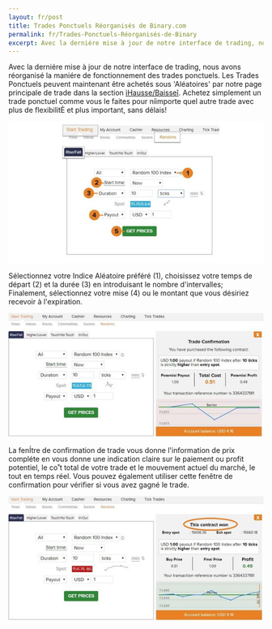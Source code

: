 ```yaml
---
layout: fr/post
title: Trades Ponctuels Réorganisés de Binary.com
permalink: fr/Trades-Ponctuels-Réorganisés-de-Binary
excerpt: Avec la derniére mise à jour de notre interface de trading, nous avons réorganisé la maniére de fonctionnement des trades ponctuels. Les Trades Ponctuels peuvent maintenant être achetés sous ìAléatoiresî par notre page principale de trade dans la section ìHausse/Baisseî.
---
```


Avec la derniére mise à jour de notre interface de trading, nous avons réorganisé la maniére de fonctionnement des trades ponctuels. Les Trades Ponctuels peuvent maintenant être achetés sous 'Aléatoires' par notre page principale de trade dans la section [ìHausse/Baisseî](https://www.binary.com/c/trade.cgi?market=random&time=10t&form_name=risefall&expiry_type=duration&amount_type=payout&H=S0P&currency=USD&underlying_symbol=R_100&amount=100&date_start=now&type=FLASHU&l=FR&lid=&utm_medium=social&utm_source=blog&utm_content=whatsnew). Achetez simplement un trade ponctuel comme vous le faites pour níimporte quel autre trade avec plus de flexibilitÈ et plus important, sans délais!

[![](post_images/4735165_orig.jpg)](https://www.binary.com/c/trade.cgi?market=random&time=10t&form_name=risefall&expiry_type=duration&amount_type=payout&H=S0P&currency=USD&underlying_symbol=R_100&amount=100&date_start=now&type=FLASHU&l=FR&lid=&utm_medium=social&utm_source=blog&utm_content=whatsnew)

Sélectionnez votre Indice Aléatoire préféré (1), choisissez votre temps de départ (2) et la durée (3) en introduisant le nombre d'intervalles; Finalement, sélectionnez votre mise (4) ou le montant que vous désiriez recevoir  à l'expiration.

[![](post_images/3949173_orig.jpg)](https://www.binary.com/c/trade.cgi?market=random&time=10t&form_name=risefall&expiry_type=duration&amount_type=payout&H=S0P&currency=USD&underlying_symbol=R_100&amount=100&date_start=now&type=FLASHU&l=FR&lid=&utm_medium=social&utm_source=blog&utm_content=whatsnew)

La fenÍtre de confirmation de trade vous donne l'information de prix compléte en vous donne une indication claire sur le paiement ou profit potentiel, le co˚t total de votre trade et le mouvement actuel du marché, le tout en temps réel. Vous pouvez également utiliser cette fenêtre de confirmation pour vérifier si vous avez gagné le trade.

[![](post_images/7232046_orig.jpg)](https://www.binary.com/c/trade.cgi?market=random&time=10t&form_name=risefall&expiry_type=duration&amount_type=payout&H=S0P&currency=USD&underlying_symbol=R_100&amount=100&date_start=now&type=FLASHU&l=FR&lid=&utm_medium=social&utm_source=blog&utm_content=whatsnew)